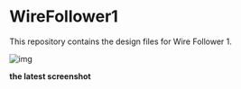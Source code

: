 # WireFollower1

This repository contains the design files for Wire Follower 1.


![img]("latestScreenshot.png")

__the latest screenshot__

